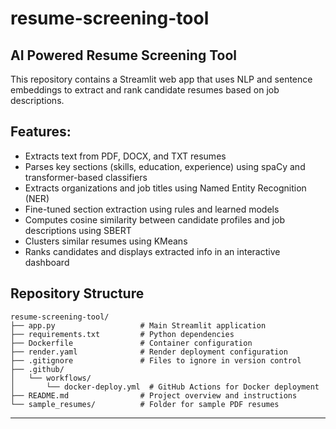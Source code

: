 # resume-screening-tool
## AI Powered Resume Screening Tool

This repository contains a Streamlit web app that uses NLP and sentence embeddings to extract and rank candidate resumes based on job descriptions.

## Features:
- Extracts text from PDF, DOCX, and TXT resumes
- Parses key sections (skills, education, experience) using spaCy and transformer-based classifiers
- Extracts organizations and job titles using Named Entity Recognition (NER)
- Fine-tuned section extraction using rules and learned models
- Computes cosine similarity between candidate profiles and job descriptions using SBERT
- Clusters similar resumes using KMeans
- Ranks candidates and displays extracted info in an interactive dashboard
  
## Repository Structure
```
resume-screening-tool/
├── app.py                   # Main Streamlit application
├── requirements.txt         # Python dependencies
├── Dockerfile               # Container configuration
├── render.yaml              # Render deployment configuration
├── .gitignore               # Files to ignore in version control
├── .github/
│   └── workflows/
│       └── docker-deploy.yml  # GitHub Actions for Docker deployment
├── README.md                # Project overview and instructions
└── sample_resumes/          # Folder for sample PDF resumes
```

---

